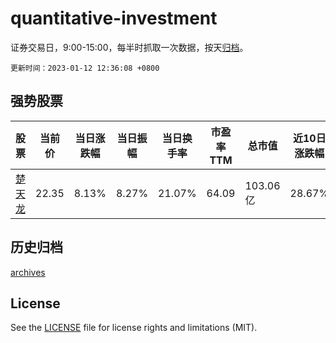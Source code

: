 # quantitative-investment

证券交易日，9:00-15:00，每半时抓取一次数据，按天[归档](archives)。

`更新时间：2023-01-12 12:36:08 +0800`

## 强势股票

|股票|当前价|当日涨跌幅|当日振幅|当日换手率|市盈率TTM|总市值|近10日涨跌幅|
|----|----|----|----|----|----|----|----|
|[楚天龙](https://xueqiu.com/S/SZ003040)|22.35|8.13%|8.27%|21.07%|64.09|103.06亿|28.67%|

## 历史归档

[archives](archives)

## License

See the [LICENSE](LICENSE) file for license rights and limitations (MIT).